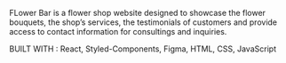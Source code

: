 FLower Bar is a flower shop website designed to showcase the flower bouquets, the shop’s services, the testimonials of customers and provide access to contact information for consultings and inquiries.

BUILT WITH : React, Styled-Components, Figma, HTML, CSS, JavaScript

